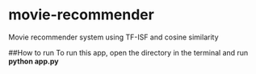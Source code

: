 # movie-recommender
Movie recommender system using TF-ISF and cosine similarity

##How to run
To run this app, open the directory in the terminal and run <b>python app.py<b>
